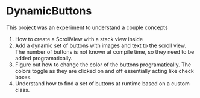 # DynamicButtons
This project was an experiment to understand a couple concepts
1. How to create a ScrollView with a stack view inside
2. Add a dynamic set of buttons with images and text to the scroll view. The number of buttons is not known at compile time, so they need to be added programatically.
3. Figure out how to change the color of the buttons programatically. The colors toggle as they are clicked on and off essentially acting like check boxes.
4. Understand how to find a set of buttons at runtime based on a custom class.
